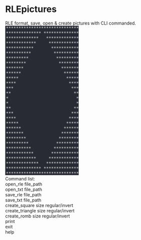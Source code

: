 # RLEpictures

RLE format, save, open & create pictures with CLI commanded.<br>
<img src="rle_example.png" title="Example" alt="Sample of create_romb"><br>
Command list:<br>
open_rle file_path<br>
open_txt file_path<br>
save_rle file_path<br>
save_txt file_path<br>
create_square size regular/invert<br>
create_triangle size regular/invert<br>
create_romb size regular/invert<br>
print<br>
exit<br>
help
